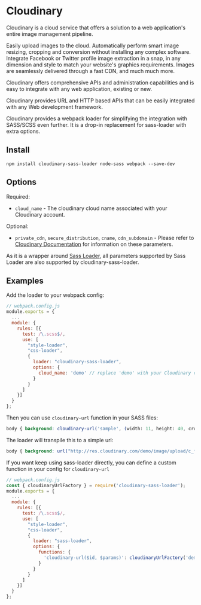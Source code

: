 
Cloudinary
==========

Cloudinary is a cloud service that offers a solution to a web application's entire image management pipeline.

Easily upload images to the cloud. Automatically perform smart image resizing, cropping and conversion without installing any complex software. Integrate Facebook or Twitter profile image extraction in a snap, in any dimension and style to match your website's graphics requirements. Images are seamlessly delivered through a fast CDN, and much much more.

Cloudinary offers comprehensive APIs and administration capabilities and is easy to integrate with any web application, existing or new.

Cloudinary provides URL and HTTP based APIs that can be easily integrated with any Web development framework.

Cloudinary provides a webpack loader for simplifying the integration with SASS/SCSS even further. It is a drop-in replacement for sass-loader with extra options.

## Install

`npm install cloudinary-sass-loader node-sass webpack --save-dev`

## Options

Required:

* `cloud_name` - The cloudinary cloud name associated with your Cloudinary account.

Optional:

* `private_cdn`, `secure_distribution`, `cname`, `cdn_subdomain` - Please refer to [Cloudinary Documentation](http://cloudinary.com/documentation/rails_additional_topics#configuration_options) for information on these parameters.

As it is a wrapper around [Sass Loader](https://www.npmjs.com/package/sass-loader), all parameters supported by Sass Loader are also supported by cloudinary-sass-loader.

## Examples

Add the loader to your webpack config:
```js
// webpack.config.js
module.exports = {
  ...
  module: {
    rules: [{
      test: /\.scss$/,
      use: [
        "style-loader",
        "css-loader",
        {
          loader: "cloudinary-sass-loader",
          options: {
            cloud_name: 'demo' // replace 'demo' with your Cloudinary cloud name
          }
        }
      ]
    }]
  }
};
```

Then you can use `cloudinary-url` function in your SASS files:
```scss
body { background: cloudinary-url('sample', (width: 11, height: 40, crop: "fit")) }
```

The loader will transpile this to a simple url:
```css
body { background: url("http://res.cloudinary.com/demo/image/upload/c_fit,h_40,w_11/sample")) }
```

If you want keep using sass-loader directly, you can define a custom function in your config for `cloudinary-url`

```js
// webpack.config.js
const { cloudinaryUrlFactory } = require('cloudinary-sass-loader');
module.exports = {
  ...
  module: {
    rules: [{
      test: /\.scss$/,
      use: [
        "style-loader",
        "css-loader",
        {
          loader: "sass-loader",
          options: {
            functions: {
              'cloudinary-url($id, $params)': cloudinaryUrlFactory('demo') // replace 'demo' with your Cloudinary cloud name
            }
          }
        }
      ]
    }]
  }
};
```